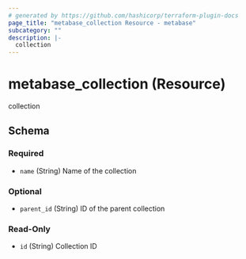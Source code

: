 ```yaml
---
# generated by https://github.com/hashicorp/terraform-plugin-docs
page_title: "metabase_collection Resource - metabase"
subcategory: ""
description: |-
  collection
---
```


# metabase_collection (Resource)

collection



<!-- schema generated by tfplugindocs -->
## Schema

### Required

- `name` (String) Name of the collection

### Optional

- `parent_id` (String) ID of the parent collection

### Read-Only

- `id` (String) Collection ID
